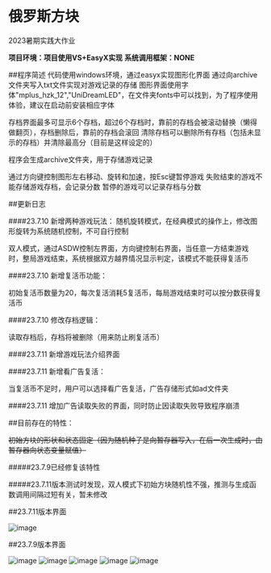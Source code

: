 # 俄罗斯方块
2023暑期实践大作业

**项目环境：项目使用VS+EasyX实现**
**系统调用框架：NONE**

##程序简述
代码使用windows环境，通过easyx实现图形化界面
通过向archive文件夹写入txt文件实现对游戏记录的存储
图形界面使用字体"mplus_hzk_12","UniDreamLED"，在文件夹fonts中可以找到，为了程序使用体验，建议在启动前安装相应字体

存档界面最多可显示6个存档，超过6个存档时，靠前的存档会被滚动替换（懒得做翻页），存档删除后，靠前的存档会滚回
清除存档可以删除所有存档（包括未显示的存档）并清除最高分（目前是这样设定的）

程序会生成archive文件夹，用于存储游戏记录

通过方向键控制图形左右移动、旋转和加速，按Esc键暂停游戏
失败结束的游戏不能存储游戏存档，会记录分数
暂停的游戏可以记录存档与分数

##更新日志

####23.7.10 新增两种游戏玩法：
随机旋转模式，在经典模式的操作上，修改图形旋转为系统随机控制，不可自行控制

双人模式，通过ASDW控制左界面，方向键控制右界面，当任意一方结束游戏时，整局游戏结束，系统根据双方越界情况显示判定，该模式不能获得复活币

####23.7.10 新增复活币功能：

初始复活币数量为20，每次复活消耗5复活币，每局游戏结束时可以按分数获得复活币

####23.7.10 修改存档逻辑：

读取存档后，存档将被删除（用来防止刷复活币）

####23.7.11 新增游戏玩法介绍界面

####23.7.11 新增看广告复活：

当复活币不足时，用户可以选择看广告复活，广告存储形式如ad文件夹

####23.7.11 增加广告读取失败的界面，同时防止因读取失败导致程序崩溃

##目前存在的特性：

~~初始方块的形状和状态固定（因为随机种子是向暂存器写入，在后一次生成时，由暂存器向状态变量赋值）~~

#####23.7.9已经修复该特性

#####23.7.11版本测试时发现，双人模式下初始方块随机性不强，推测与生成函数调用间隔过短有关，暂未修改

##23.7.11版本界面

![image](https://github.com/cadddddada/Tetris/assets/123754491/4f55fdbd-10ff-4f98-bf92-1cfce915f1b4)

##23.7.9版本界面

![image](https://github.com/cadddddada/Tetris/assets/123754491/68e19a3d-c647-4e3b-aa52-75e1ffb1989b)
![image](https://github.com/cadddddada/Tetris/assets/123754491/f0404c3f-bb64-4fdc-8aba-1e53b898ae64)
![image](https://github.com/cadddddada/Tetris/assets/123754491/ee99acfe-11a8-4229-abaf-fa66750c37b1)
![image](https://github.com/cadddddada/Tetris/assets/123754491/77e4da9e-d3a0-4414-93c6-4aefa0b5dc73)
![image](https://github.com/cadddddada/Tetris/assets/123754491/71e3e536-d27d-4686-b893-967e51b58db8)




